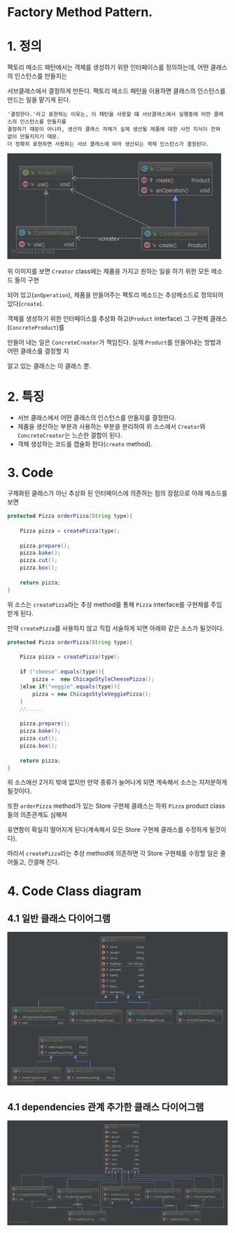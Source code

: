 ﻿# Factory Method Pattern.

# 1. 정의
팩토리 메소드 패턴에서는 객체를 생성하기 위한 인터페이스를 정의하는데, 어떤 클래스의 인스턴스를 만들지는

서브클래스에서 결정하게 만든다. 팩토리 메소드 패턴을 이용하면 클래스의 인스턴스를 만드는 일을 맡기게 된다.

    '결정한다.'라고 표현하는 이유는, 이 패턴을 사용할 떄 서브클래스에서 실행중에 어떤 클래스의 인스턴스를 만들지를
    결정하기 때문이 아니라, 생산자 클래스 자체가 실제 생산될 제품에 대한 사전 지식이 전혀 없이 만들지지기 때문.
    더 정확히 표현하면 사용하는 서브 클래스에 따라 생산되는 객체 인스턴스가 결정된다.

![ClassDiagram](./base/base.png)

위 이미지를 보면 `Creator` class에는 제품을 가지고 원하는 일을 하기 위한 모든 메소드 들이 구현

되어 있고(`anOperation`), 제품을 만들어주는 팩토리 메소드는 추상메소드로 정의되어 있다(`create`).

객체를 생성하기 위한 인터페이스를 추상화 하고(`Product` interface) 그 구현체 클래스(`ConcreteProduct`)를

만들어 내는 일은 `ConcreteCreator`가 책임진다. 실제 `Product`를 만들어내는 방법과 어떤 클래스를 결정할 지

알고 있는 클래스는 이 클래스 뿐.


# 2. 특징

* 서브 클래스에서 어떤 클래스의 인스턴스를 만들지를 결정한다.
* 제품을 생산하는 부분과 사용하는 부분을 분리하여 위 소스에서 `Creator`와 `ConcreteCreator`는 느슨한 결합이 된다.
* 객체 생성하는 코드를 캡슐화 한다(`create` method).

# 3. Code

구체화된 클래스가 아닌 추상화 된 인터페이스에 의존하는 점의 장점으로 아래 메소드를 보면
```java
protected Pizza orderPizza(String type){

    Pizza pizza = createPizza(type);

    pizza.prepare();
    pizza.bake();
    pizza.cut();
    pizza.box();

    return pizza;
}
```
위 소스는 `createPizza`라는 추상 method를 통해 `Pizza` interface를 구현체를 주입 받게 된다.

만약 `createPizza`를 사용하지 않고 직접 서술하게 되면 아래와 같은 소스가 될것이다.

```java
protected Pizza orderPizza(String type){

    Pizza pizza = createPizza(type);
    
    if ("cheese".equals(type)){
        pizza =  new ChicagoStyleCheesePizza();
    }else if("veggie".equals(type)){
        pizza = new ChicagoStyleVeggiePizza();
    }
    //......
    
    pizza.prepare();
    pizza.bake();
    pizza.cut();
    pizza.box();

    return pizza;
}
```

위 소스에선 2가지 밖에 없지만 만약 종류가 늘어나게 되면 계속해서 소스는 지저분하게 될것이다.

또한 `orderPizza` method가 있는 Store 구현체 클래스는 하위 `Pizza` product class 들의 의존관계도 심해져

유연함이 확실히 떨어지게 된다(계속해서 모든 Store 구현체 클래스를 수정하게 될것이다).

따라서 `createPizza`라는 추상 method에 의존하면 각 Store 구현체를 수정할 일은 줄어들고, 간결해 진다.

# 4. Code Class diagram

## 4.1 일반 클래스 다이어그램
![ClassDiagram](./pizza/ClassDiagram.png)

## 4.1 dependencies 관계 추가한 클래스 다이어그램
![ClassDiagram](./pizza/ClassDiagramWithDependencies.png)